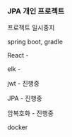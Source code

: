 ### JPA 개인 프로젝트 


프로젝트 일시중지


spring boot, gradle


React - 


elk - 


jwt - 진행중


JPA - 진행중


암복호화 - 진행중

docker
